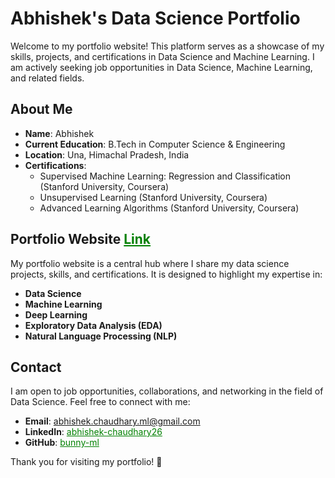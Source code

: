 # Abhishek's Data Science Portfolio

Welcome to my portfolio website! This platform serves as a showcase of my skills, projects, and certifications in Data Science and Machine Learning. I am actively seeking job opportunities in Data Science, Machine Learning, and related fields.

## About Me

- **Name**: Abhishek
- **Current Education**: B.Tech in Computer Science & Engineering
- **Location**: Una, Himachal Pradesh, India
- **Certifications**:
  - Supervised Machine Learning: Regression and Classification (Stanford University, Coursera)
  - Unsupervised Learning (Stanford University, Coursera)
  - Advanced Learning Algorithms (Stanford University, Coursera)

## Portfolio Website <a href="https://abhishek-chaudhary-ml-portfolio.netlify.app/" style="color: green; text-decoration:;">Link</a>

My portfolio website is a central hub where I share my data science projects, skills, and certifications. It is designed to highlight my expertise in:

- **Data Science**
- **Machine Learning**
- **Deep Learning**
- **Exploratory Data Analysis (EDA)**
- **Natural Language Processing (NLP)**

<!-- ## Projects

I regularly publish my data science and machine learning projects on my website. Some key projects include:

- **Fake News Detection using Deep Learning**
- **Customer Segmentation using Clustering**
- **Exploratory Data Analysis (EDA) on Real-World Datasets**
- **Fine-Tuning Large Language Models (LLMs)**
- **Time Series Forecasting for Stock Price Prediction**

For a detailed view of my projects, visit my website. -->

## Contact

I am open to job opportunities, collaborations, and networking in the field of Data Science. Feel free to connect with me:

- **Email**: <a href="mailto:abhishek.chaudhary.ml@gmail.com" style="color:green;">abhishek.chaudhary.ml@gmail.com</a>
- **LinkedIn**: <a href="https://www.linkedin.com/in/abhishek-chaudhary26/" style="color:green;">abhishek-chaudhary26</a>
- **GitHub**: <a href="https://github.com/bunny-ml" style="color:green;">bunny-ml</a>


Thank you for visiting my portfolio! 🚀

